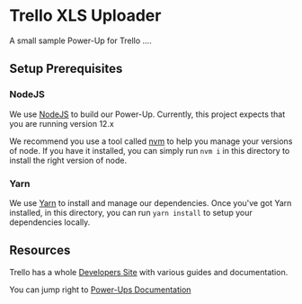 # Trello XLS Uploader

A small sample Power-Up for Trello .... 

## Setup Prerequisites



### NodeJS

We use [NodeJS](https://nodejs.org) to build our Power-Up. Currently, this
project expects that you are running version 12.x

We recommend you use a tool called [nvm](https://github.com/nvm-sh/nvm) to help
you manage your versions of node. If you have it installed, you can simply run
`nvm i` in this directory to install the right version of node.

### Yarn

We use [Yarn](https://yarnpkg.com) to install and manage our dependencies. Once
you've got Yarn installed, in this directory, you can run `yarn install` to
setup your dependencies locally.

## Resources

Trello has a whole [Developers Site](https://developers.trello.com/) with
various guides and documentation.

You can jump right to
[Power-Ups Documentation](https://developers.trello.com/reference#power-ups-intro)
